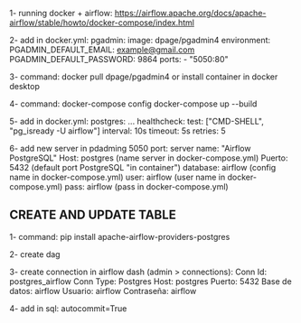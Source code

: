 1- running docker + airflow: https://airflow.apache.org/docs/apache-airflow/stable/howto/docker-compose/index.html


2- add in docker.yml:
    pgadmin:
        image: dpage/pgadmin4
        environment:
        PGADMIN_DEFAULT_EMAIL: example@gmail.com
        PGADMIN_DEFAULT_PASSWORD: 9864
        ports:
        - "5050:80"



3- command:
    docker pull dpage/pgadmin4
    or install container in docker desktop


4- command:
    docker-compose config
    docker-compose up --build

5- add in docker.yml:
      postgres:
        ...
        healthcheck:
        test: ["CMD-SHELL", "pg_isready -U airflow"]
        interval: 10s
        timeout: 5s
        retries: 5

6- add new server in pdadming 5050 port:
    server name:
        "Airflow PostgreSQL"
    Host:
        postgres (name server in  docker-compose.yml)
    Puerto:
        5432 (default port PostgreSQL "in container")
    database:
        airflow (config name in docker-compose.yml)
    user:
        airflow (user name in docker-compose.yml)
    pass:
        airflow (pass in docker-compose.yml)



## CREATE AND UPDATE TABLE
1- command:
    pip install apache-airflow-providers-postgres

2- create dag

3- create connection in airflow dash (admin > connections):
    Conn Id: postgres_airflow
    Conn Type: Postgres
    Host: postgres
    Puerto: 5432
    Base de datos: airflow
    Usuario: airflow
    Contraseña: airflow


4- add in sql:
    autocommit=True
